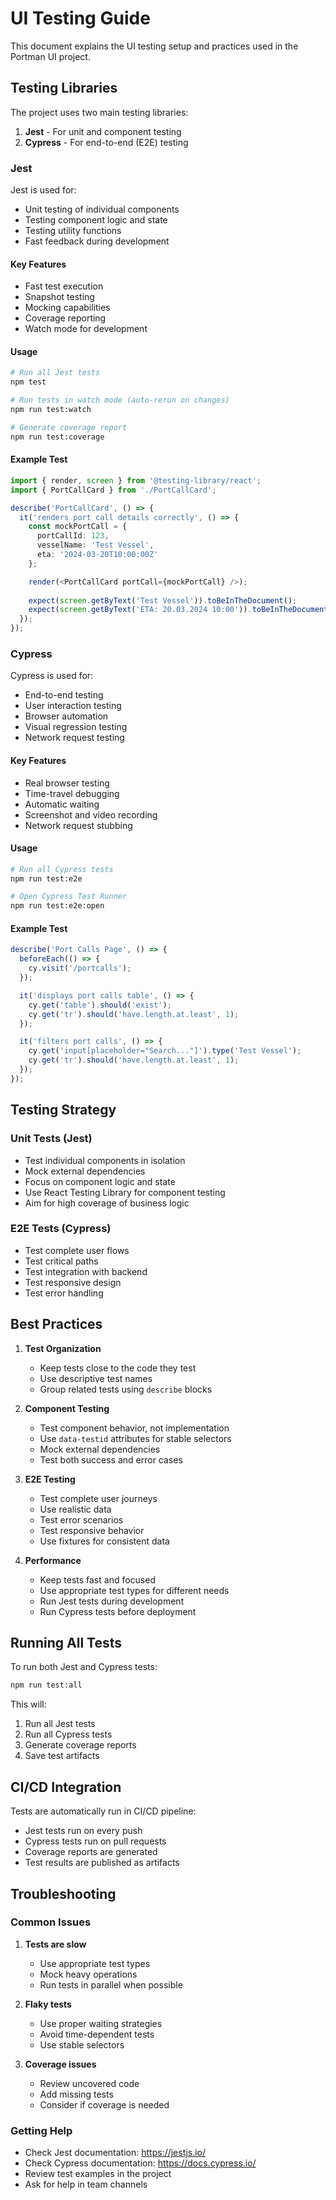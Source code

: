 # UI Testing Guide

This document explains the UI testing setup and practices used in the Portman UI project.

## Testing Libraries

The project uses two main testing libraries:

1. **Jest** - For unit and component testing
2. **Cypress** - For end-to-end (E2E) testing

### Jest

Jest is used for:
- Unit testing of individual components
- Testing component logic and state
- Testing utility functions
- Fast feedback during development

#### Key Features
- Fast test execution
- Snapshot testing
- Mocking capabilities
- Coverage reporting
- Watch mode for development

#### Usage

```bash
# Run all Jest tests
npm test

# Run tests in watch mode (auto-rerun on changes)
npm run test:watch

# Generate coverage report
npm run test:coverage
```

#### Example Test

```typescript
import { render, screen } from '@testing-library/react';
import { PortCallCard } from './PortCallCard';

describe('PortCallCard', () => {
  it('renders port call details correctly', () => {
    const mockPortCall = {
      portCallId: 123,
      vesselName: 'Test Vessel',
      eta: '2024-03-20T10:00:00Z'
    };

    render(<PortCallCard portCall={mockPortCall} />);
    
    expect(screen.getByText('Test Vessel')).toBeInTheDocument();
    expect(screen.getByText('ETA: 20.03.2024 10:00')).toBeInTheDocument();
  });
});
```

### Cypress

Cypress is used for:
- End-to-end testing
- User interaction testing
- Browser automation
- Visual regression testing
- Network request testing

#### Key Features
- Real browser testing
- Time-travel debugging
- Automatic waiting
- Screenshot and video recording
- Network request stubbing

#### Usage

```bash
# Run all Cypress tests
npm run test:e2e

# Open Cypress Test Runner
npm run test:e2e:open
```

#### Example Test

```typescript
describe('Port Calls Page', () => {
  beforeEach(() => {
    cy.visit('/portcalls');
  });

  it('displays port calls table', () => {
    cy.get('table').should('exist');
    cy.get('tr').should('have.length.at.least', 1);
  });

  it('filters port calls', () => {
    cy.get('input[placeholder="Search..."]').type('Test Vessel');
    cy.get('tr').should('have.length.at.least', 1);
  });
});
```

## Testing Strategy

### Unit Tests (Jest)
- Test individual components in isolation
- Mock external dependencies
- Focus on component logic and state
- Use React Testing Library for component testing
- Aim for high coverage of business logic

### E2E Tests (Cypress)
- Test complete user flows
- Test critical paths
- Test integration with backend
- Test responsive design
- Test error handling

## Best Practices

1. **Test Organization**
   - Keep tests close to the code they test
   - Use descriptive test names
   - Group related tests using `describe` blocks

2. **Component Testing**
   - Test component behavior, not implementation
   - Use `data-testid` attributes for stable selectors
   - Mock external dependencies
   - Test both success and error cases

3. **E2E Testing**
   - Test complete user journeys
   - Use realistic data
   - Test error scenarios
   - Test responsive behavior
   - Use fixtures for consistent data

4. **Performance**
   - Keep tests fast and focused
   - Use appropriate test types for different needs
   - Run Jest tests during development
   - Run Cypress tests before deployment

## Running All Tests

To run both Jest and Cypress tests:

```bash
npm run test:all
```

This will:
1. Run all Jest tests
2. Run all Cypress tests
3. Generate coverage reports
4. Save test artifacts

## CI/CD Integration

Tests are automatically run in CI/CD pipeline:
- Jest tests run on every push
- Cypress tests run on pull requests
- Coverage reports are generated
- Test results are published as artifacts

## Troubleshooting

### Common Issues

1. **Tests are slow**
   - Use appropriate test types
   - Mock heavy operations
   - Run tests in parallel when possible

2. **Flaky tests**
   - Use proper waiting strategies
   - Avoid time-dependent tests
   - Use stable selectors

3. **Coverage issues**
   - Review uncovered code
   - Add missing tests
   - Consider if coverage is needed

### Getting Help

- Check Jest documentation: https://jestjs.io/
- Check Cypress documentation: https://docs.cypress.io/
- Review test examples in the project
- Ask for help in team channels 